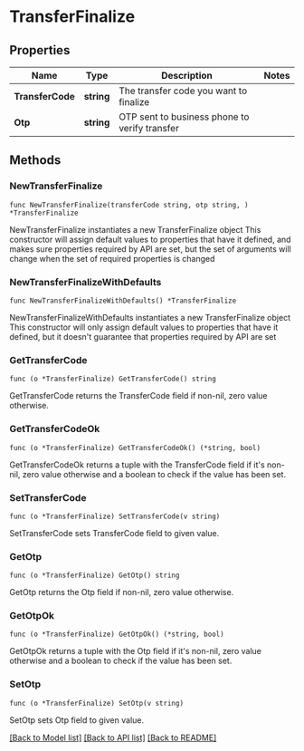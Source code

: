 # TransferFinalize

## Properties

Name | Type | Description | Notes
------------ | ------------- | ------------- | -------------
**TransferCode** | **string** | The transfer code you want to finalize | 
**Otp** | **string** | OTP sent to business phone to verify transfer | 

## Methods

### NewTransferFinalize

`func NewTransferFinalize(transferCode string, otp string, ) *TransferFinalize`

NewTransferFinalize instantiates a new TransferFinalize object
This constructor will assign default values to properties that have it defined,
and makes sure properties required by API are set, but the set of arguments
will change when the set of required properties is changed

### NewTransferFinalizeWithDefaults

`func NewTransferFinalizeWithDefaults() *TransferFinalize`

NewTransferFinalizeWithDefaults instantiates a new TransferFinalize object
This constructor will only assign default values to properties that have it defined,
but it doesn't guarantee that properties required by API are set

### GetTransferCode

`func (o *TransferFinalize) GetTransferCode() string`

GetTransferCode returns the TransferCode field if non-nil, zero value otherwise.

### GetTransferCodeOk

`func (o *TransferFinalize) GetTransferCodeOk() (*string, bool)`

GetTransferCodeOk returns a tuple with the TransferCode field if it's non-nil, zero value otherwise
and a boolean to check if the value has been set.

### SetTransferCode

`func (o *TransferFinalize) SetTransferCode(v string)`

SetTransferCode sets TransferCode field to given value.


### GetOtp

`func (o *TransferFinalize) GetOtp() string`

GetOtp returns the Otp field if non-nil, zero value otherwise.

### GetOtpOk

`func (o *TransferFinalize) GetOtpOk() (*string, bool)`

GetOtpOk returns a tuple with the Otp field if it's non-nil, zero value otherwise
and a boolean to check if the value has been set.

### SetOtp

`func (o *TransferFinalize) SetOtp(v string)`

SetOtp sets Otp field to given value.



[[Back to Model list]](../README.md#documentation-for-models) [[Back to API list]](../README.md#documentation-for-api-endpoints) [[Back to README]](../README.md)


